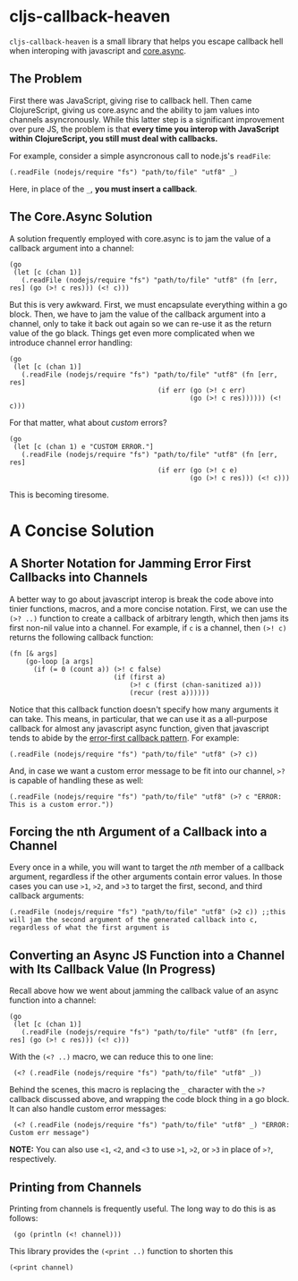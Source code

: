 # cljs-callback-heaven

`cljs-callback-heaven` is a small library that helps you escape callback hell when interoping with javascript and [core.async](https://clojure.github.io/core.async/).

## The Problem

First there was JavaScript, giving rise to callback hell.  Then came ClojureScript, giving us core.async and the ability to jam values into channels asyncronously.  While this latter step is a significant improvement over pure JS, the problem is that **every time you interop with JavaScript within ClojureScript, you still must deal with callbacks.**

For example, consider a simple asyncronous call to node.js's `readFile`:

    (.readFile (nodejs/require "fs") "path/to/file" "utf8" _)

Here, in place of the `_`, **you must insert a callback**.

## The Core.Async Solution

A solution frequently employed with core.async is to jam the value of a callback argument into a channel:

    (go
     (let [c (chan 1)]
       (.readFile (nodejs/require "fs") "path/to/file" "utf8" (fn [err, res] (go (>! c res))) (<! c)))

But this is very awkward. First, we must encapsulate everything within a go block. Then, we have to jam the value of the callback argument into a channel, only to take it back out again so we can re-use it as the return value of the go black. Things get even more complicated when we introduce channel error handling:

    (go
     (let [c (chan 1)]
       (.readFile (nodejs/require "fs") "path/to/file" "utf8" (fn [err, res] 
                                         (if err (go (>! c err) 
                                                 (go (>! c res)))))) (<! c)))

For that matter, what about *custom* errors?

    (go
     (let [c (chan 1) e "CUSTOM ERROR."]
       (.readFile (nodejs/require "fs") "path/to/file" "utf8" (fn [err, res] 
                                         (if err (go (>! c e) 
                                                 (go (>! c res))) (<! c)))

This is becoming tiresome.

# A Concise Solution
## A Shorter Notation for Jamming Error First Callbacks into Channels

A better way to go about javascript interop is break the code above into tinier functions, macros, and a more concise notation.  First, we can use the `(>? ..)` function to create a callback of arbitrary length, which then jams its first non-nil value into a channel. For example, if `c` is a channel, then `(>! c)` returns the following callback function:

    (fn [& args] 
        (go-loop [a args]
          (if (= 0 (count a)) (>! c false)
                              (if (first a) 
                                  (>! c (first (chan-sanitized a))) 
                                  (recur (rest a))))))

Notice that this callback function doesn't specify how many arguments it can take.  This means, in particular, that we can use it as a all-purpose callback for almost any javascript async function, given that javascript tends to abide by the [error-first callback pattern](http://fredkschott.com/post/2014/03/understanding-error-first-callbacks-in-node-js/). For example:

    (.readFile (nodejs/require "fs") "path/to/file" "utf8" (>? c))

And, in case we want a custom error message to be fit into our channel, `>?` is capable of handling these as well:

    (.readFile (nodejs/require "fs") "path/to/file" "utf8" (>? c "ERROR: This is a custom error."))

## Forcing the nth Argument of a Callback into a Channel

Every once in a while, you will want to target the *nth* member of a callback argument, regardless if the other arguments contain error values. In those cases you can use `>1`, `>2`, and `>3` to target the first, second, and third callback arguments:
  
    (.readFile (nodejs/require "fs") "path/to/file" "utf8" (>2 c)) ;;this will jam the second argument of the generated callback into c, regardless of what the first argument is

## Converting an Async JS Function into a Channel with Its Callback Value (In Progress)

Recall above how we went about jamming the callback value of an async function into a channel:

    (go
     (let [c (chan 1)]
       (.readFile (nodejs/require "fs") "path/to/file" "utf8" (fn [err, res] (go (>! c res))) (<! c)))

With the `(<? ..)` macro, we can reduce this to one line:

     (<? (.readFile (nodejs/require "fs") "path/to/file" "utf8" _))

Behind the scenes, this macro is replacing the `_` character with the `>?` callback discussed above, and wrapping the code block thing in a go block. It can also handle custom error messages:

     (<? (.readFile (nodejs/require "fs") "path/to/file" "utf8" _) "ERROR: Custom err message")

**NOTE:** You can also use `<1`, `<2`, and `<3` to use `>1`, `>2`, or `>3` in place of `>?`, respectively.

## Printing from Channels

Printing from channels is frequently useful. The long way to do this is as follows:
 
     (go (println (<! channel))) 

This library provides the `(<print ..)` function to shorten this

    (<print channel)
